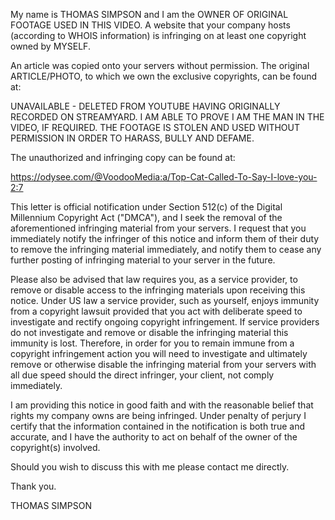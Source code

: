 My name is THOMAS SIMPSON and I am the OWNER OF ORIGINAL FOOTAGE USED IN THIS VIDEO. A website that your company hosts (according to WHOIS information) is infringing on at least one copyright owned by MYSELF.

An article was copied onto your servers without permission. The original ARTICLE/PHOTO, to which we own the exclusive copyrights, can be found at:

UNAVAILABLE - DELETED FROM YOUTUBE HAVING ORIGINALLY RECORDED ON STREAMYARD. I AM ABLE TO PROVE I AM THE MAN IN THE VIDEO, IF REQUIRED. THE FOOTAGE IS STOLEN AND USED WITHOUT PERMISSION IN ORDER TO HARASS, BULLY AND DEFAME.

The unauthorized and infringing copy can be found at:

https://odysee.com/@VoodooMedia:a/Top-Cat-Called-To-Say-I-love-you-2:7

This letter is official notification under Section 512(c) of the Digital Millennium Copyright Act ("DMCA"), and I seek the removal of the aforementioned infringing material from your servers. I request that you immediately notify the infringer of this notice and inform them of their duty to remove the infringing material immediately, and notify them to cease any further posting of infringing material to your server in the future.

Please also be advised that law requires you, as a service provider, to remove or disable access to the infringing materials upon receiving this notice. Under US law a service provider, such as yourself, enjoys immunity from a copyright lawsuit provided that you act with deliberate speed to investigate and rectify ongoing copyright infringement. If service providers do not investigate and remove or disable the infringing material this immunity is lost. Therefore, in order for you to remain immune from a copyright infringement action you will need to investigate and ultimately remove or otherwise disable the infringing material from your servers with all due speed should the direct infringer, your client, not comply immediately.

I am providing this notice in good faith and with the reasonable belief that rights my company owns are being infringed. Under penalty of perjury I certify that the information contained in the notification is both true and accurate, and I have the authority to act on behalf of the owner of the copyright(s) involved.

Should you wish to discuss this with me please contact me directly.

Thank you.

THOMAS SIMPSON
